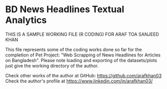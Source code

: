 # BD News Headlines Textual Analytics

THIS IS A SAMPLE WORKING FILE (R CODING) FOR ARAF TOA SANJEED KHAN

This file represents some of the coding works done so far for the completion of Pet Project: "Web Scrapping of News Headlines for Articles on Bangladesh". Please note loading and exporting of the datasets/plots just give the working directory of the author.

Check other works of the author at GitHub: https://github.com/arafkhan03
Check the author's profile at https://www.linkedin.com/in/arafkhan03/
